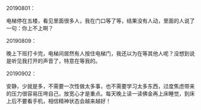 20190801：

电梯停在五楼，看见里面很多人，我在门口等了等，结果没有人动，里面的人说了一句：你上不上啊？

20190809：

晚上下班打卡完，电梯间居然有人按住电梯门，我还以为在等其他人呢？没想到说是听见我打开的声音了，特意在等我的。

20190902：

安静，少就是多，不需要一次性做太多事，也不需要学习太多东西，过度焦虑带来的压力很容易压垮自己，放宽心才是重点。每天晚上读一读佛金再上床睡觉，到床上后不要看手机，相信精神状态会越来越好！

